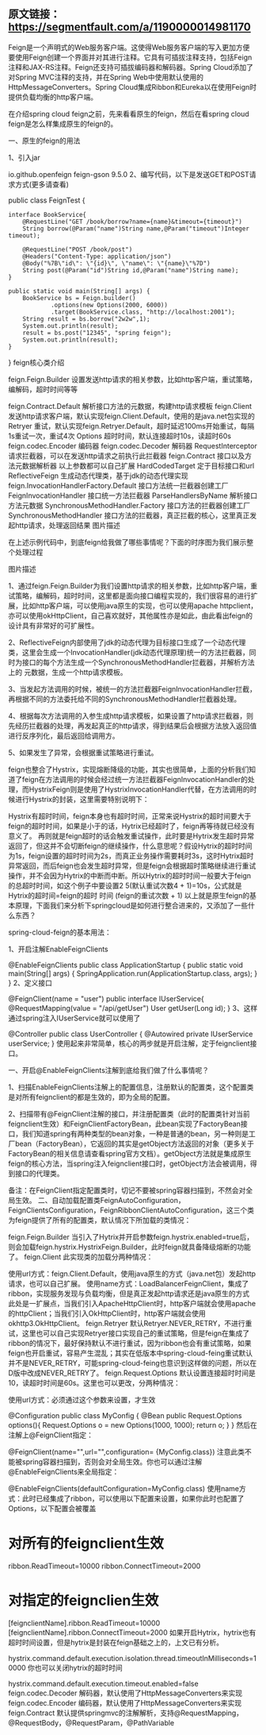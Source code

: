 ## 原文链接：https://segmentfault.com/a/1190000014981170


Feign是一个声明式的Web服务客户端。这使得Web服务客户端的写入更加方便 要使用Feign创建一个界面并对其进行注释。它具有可插拔注释支持，包括Feign注释和JAX-RS注释。Feign还支持可插拔编码器和解码器。Spring Cloud添加了对Spring MVC注释的支持，并在Spring Web中使用默认使用的HttpMessageConverters。Spring Cloud集成Ribbon和Eureka以在使用Feign时提供负载均衡的http客户端。

在介绍spring cloud feign之前，先来看看原生的feign，然后在看spring cloud feign是怎么样集成原生的feign的。

一、原生的feign的用法

1、引入jar

<dependency>
    <groupId>io.github.openfeign</groupId>
    <artifactId>feign-gson</artifactId>
    <version>9.5.0</version>
</dependency>
2、编写代码，以下是发送GET和POST请求方式(更多请查看)

public class FeignTest {
    
    interface BookService{
        @RequestLine("GET /book/borrow?name={name}&timeout={timeout}")
        String borrow(@Param("name")String name,@Param("timeout")Integer timeout);
        
        @RequestLine("POST /book/post")
        @Headers("Content-Type: application/json")
        @Body("%7B\"id\": \"{id}\", \"name\": \"{name}\"%7D")
        String post(@Param("id")String id,@Param("name")String name);
    }

    public static void main(String[] args) {
        BookService bs = Feign.builder()
                .options(new Options(2000, 6000))
                .target(BookService.class, "http://localhost:2001");
        String result = bs.borrow("2w2w",1);
        System.out.println(result);
        result = bs.post("12345", "spring feign");
        System.out.println(result);
    }
}
feign核心类介绍

feign.Feign.Builder 设置发送http请求的相关参数，比如http客户端，重试策略，编解码，超时时间等等

feign.Contract.Default 解析接口方法的元数据，构建http请求模板
feign.Client 发送http请求客户端，默认实现feign.Client.Default，使用的是java.net包实现的
Retryer 重试，默认实现feign.Retryer.Default，超时延迟100ms开始重试，每隔1s重试一次，重试4次
Options 超时时间，默认连接超时10s，读超时60s
feign.codec.Encoder 编码器
feign.codec.Decoder 解码器
RequestInterceptor 请求拦截器，可以在发送http请求之前执行此拦截器
feign.Contract 接口以及方法元数据解析器
以上参数都可以自己扩展
HardCodedTarget 定于目标接口和url
ReflectiveFeign 生成动态代理类，基于jdk的动态代理实现
feign.InvocationHandlerFactory.Default 接口方法统一拦截器创建工厂
FeignInvocationHandler 接口统一方法拦截器
ParseHandlersByName 解析接口方法元数据
SynchronousMethodHandler.Factory 接口方法的拦截器创建工厂
SynchronousMethodHandler 接口方法的拦截器，真正拦截的核心，这里真正发起http请求，处理返回结果
图片描述

在上述示例代码中，到底feign给我做了哪些事情呢？下面的时序图为我们展示整个处理过程

图片描述

1、通过feign.Feign.Builder为我们设置http请求的相关参数，比如http客户端，重试策略，编解码，超时时间，这里都是面向接口编程实现的，我们很容易的进行扩展，比如http客户端，可以使用java原生的实现，也可以使用apache httpclient，亦可以使用okHttpClient，自己喜欢就好，其他属性亦是如此，由此看出feign的设计具有非常好的可扩展性。

2、ReflectiveFeign内部使用了jdk的动态代理为目标接口生成了一个动态代理类，这里会生成一个InvocationHandler(jdk动态代理原理)统一的方法拦截器，同时为接口的每个方法生成一个SynchronousMethodHandler拦截器，并解析方法上的 元数据，生成一个http请求模板。

3、当发起方法调用的时候，被统一的方法拦截器FeignInvocationHandler拦截，再根据不同的方法委托给不同的SynchronousMethodHandler拦截器处理。

4、根据每次方法调用的入参生成http请求模板，如果设置了http请求拦截器，则先经历拦截器的处理，再发起真正的http请求，得到结果后会根据方法放入返回值进行反序列化，最后返回给调用方。

5、如果发生了异常，会根据重试策略进行重试。

feign也整合了Hystrix，实现熔断降级的功能，其实也很简单，上面的分析我们知道了feign在方法调用的时候会经过统一方法拦截器FeignInvocationHandler的处理，而HystrixFeign则是使用了HystrixInvocationHandler代替，在方法调用的时候进行Hystrix的封装，这里需要特别说明下：

Hystrix有超时时间，feign本身也有超时时间，正常来说Hystrix的超时间要大于feign的超时时间，如果是小于的话，Hytrix已经超时了，feign再等待就已经没有意义了。
再则就是feign超时的话会触发重试操作，此时要是Hytrix发生超时异常返回了，但这并不会切断feign的继续操作，什么意思呢？假设Hytrix的超时时间为1s，feign设置的超时时间为2s，而真正业务操作需要耗时3s，这时Hytrix超时异常返回，而后feign也会发生超时异常，但是feign会根据超时策略继续进行重试操作，并不会因为Hytrix的中断而中断。所以Hytrix的超时时间一般要大于feign的总超时时间，如这个例子中要设置2 5(默认重试次数4 + 1)=10s，公式就是Hytrix的超时间=feign的超时 时间 (feign的重试次数 + 1)
以上就是原生feign的基本原理，下面我们来分析下springcloud是如何进行整合进来的，又添加了一些什么东西？

spring-cloud-feign的基本用法：

1、开启注解EnableFeignClients

@EnableFeignClients
public class ApplicationStartup {
    public static void main(String[] args) {
        SpringApplication.run(ApplicationStartup.class, args);
    } 
}
2、定义接口

@FeignClient(name = "user")
public interface IUserService{
    @RequestMapping(value = "/api/getUser")
    User getUser(Long id);
}
3、这样通过spring注入IUserService就可以使用了

@Controller
public class UserController {
    @Autowired
    private IUserService userService;
}
使用起来非常简单，核心的两步就是开启注解，定于feignclient接口。

一、开启@EnableFeignClients注解到底给我们做了什么事情呢？

1、扫描EnableFeignClients注解上的配置信息，注册默认的配置类，这个配置类是对所有feignclient的都是生效的，即为全局的配置。

2、扫描带有@FeignClient注解的接口，并注册配置类（此时的配置类针对当前feignclient生效）和FeignClientFactoryBean，此bean实现了FactoryBean接口，我们知道spring有两种类型的bean对象，一种是普通的bean，另一种则是工厂bean（FactoryBean），它返回的其实是getObject方法返回的对象（更多关于FactoryBean的相关信息请查看spring官方文档）。getObject方法就是集成原生feign的核心方法，当spring注入feignclient接口时，getObject方法会被调用，得到接口的代理类。

备注：在FeignClient指定配置类时，切记不要被spring容器扫描到，不然会对全局生效。
二、自动加载配置类FeignAutoConfiguration，FeignClientsConfiguration，FeignRibbonClientAutoConfiguration，这三个类为feign提供了所有的配置类，默认情况下所加载的类情况：

feign.Feign.Builder 当引入了Hytrix并开启参数feign.hystrix.enabled=true后，则会加载feign.hystrix.HystrixFeign.Builder，此时feign就具备降级熔断的功能了。
feign.Client 此实现类的加载分两种情况：

使用url方式：feign.Client.Default，使用java原生的方式（java.net包）发起http请求，也可以自己扩展。
使用name方式：LoadBalancerFeignClient，集成了ribbon，实现服务发现与负载均衡，但是真正发起http请求还是java原生的方式
此处是一扩展点，当我们引入ApacheHttpClient时，http客户端就会使用apache的httpClient；当我们引入OkHttpClient时，http客户端就会使用okhttp3.OkHttpClient。
feign.Retryer 默认Retryer.NEVER_RETRY，不进行重试，这里也可以自己实现Retryer接口实现自己的重试策略，但是feign在集成了ribbon的情况下，最好保持默认不进行重试，因为ribbon也会有重试策略，如果feign也开启重试，容易产生混乱；其实在低版本中spring-cloud-feing重试默认并不是NEVER_RETRY，可能spring-cloud-feing也意识到这样做的问题，所以在D版中改成NEVER_RETRY了。
feign.Request.Options 默认设置连接超时时间是10，读超时时间是60s。这里也可以更改，分两种情况：

使用url方式：必须通过这个参数来设置，才生效

@Configuration
public class MyConfig {
    @Bean
    public Request.Options options(){
        Request.Options o = new Options(1000, 1000);
        return o;
    }
}
然后在注解上@FeignClient指定：

@FeignClient(name="",url="",configuration= {MyConfig.class})
注意此类不能被spring容器扫描到，否则会对全局生效。你也可以通过注解@EnableFeignClients来全局指定：

@EnableFeignClients(defaultConfiguration=MyConfig.class)
使用name方式：此时已经集成了ribbon，可以使用以下配置来设置，如果你此时也配置了Options，以下配置会被覆盖

# 对所有的feignclient生效
ribbon.ReadTimeout=10000
ribbon.ConnectTimeout=2000

# 对指定的feignclien生效
[feignclientName].ribbon.ReadTimeout=10000
[feignclientName].ribbon.ConnectTimeout=2000
如果开启Hytrix，hytrix也有超时时间设置，但是hytrix是封装在feign基础之上的，上文已有分析。

hystrix.command.default.execution.isolation.thread.timeoutInMilliseconds=10000
你也可以关闭hytrix的超时时间

hystrix.command.default.execution.timeout.enabled=false
feign.codec.Decoder 解码器，默认使用了HttpMessageConverters来实现
feign.codec.Encoder 编码器，默认使用了HttpMessageConverters来实现
feign.Contract 默认提供springmvc的注解解析，支持@RequestMapping，@RequestBody，@RequestParam，@PathVariable
